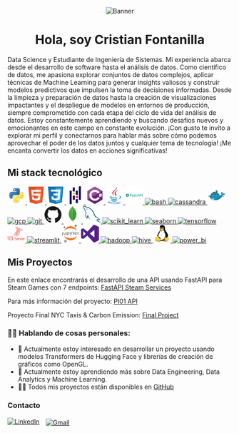 <div align="center">

![Banner](https://media.licdn.com/dms/image/D4E16AQHm87ZGwNYBxg/profile-displaybackgroundimage-shrink_350_1400/0/1713812980881?e=1719446400&v=beta&t=izV8_bG5sEndSStEsgr_UOsXU3T1VTyoBa3bQEXGTyM)


</div>
<h1 align="center">Hola, soy Cristian Fontanilla </h1>
<p>Data Science y Estudiante de Ingeniería de Sistemas. Mi experiencia abarca desde el desarrollo de software hasta el análisis de datos. Como científico de datos, me apasiona explorar conjuntos de datos complejos, aplicar técnicas de Machine Learning para generar insights valiosos y construir modelos predictivos que impulsen la toma de decisiones informadas. Desde la limpieza y preparación de datos hasta la creación de visualizaciones impactantes y el despliegue de modelos en entornos de producción, siempre comprometido con cada etapa del ciclo de vida del análisis de datos. Estoy constantemente aprendiendo y buscando desafíos nuevos y emocionantes en este campo en constante evolución. ¡Con gusto te invito a explorar mi perfil y conectarnos para hablar más sobre cómo podemos aprovechar el poder de los datos juntos y cualquier tema de tecnología! ¡Me encanta convertir los datos en acciones significativas!</p>
</div>


<div>
<h2 align="left">Mi stack tecnológico</h2>
<p align="left">
  <a href="https://www.python.org" target="_blank" rel="noreferrer"> <img src="https://raw.githubusercontent.com/devicons/devicon/master/icons/python/python-original.svg" alt="python" width="40" height="40"/> </a>
  <a href="https://www.w3.org/html/" target="_blank" rel="noreferrer"> <img src="https://raw.githubusercontent.com/devicons/devicon/master/icons/html5/html5-original.svg" alt="html5" width="40" height="40"/> </a>
 <a href="https://www.w3schools.com/css/" target="_blank" rel="noreferrer"> <img src="https://raw.githubusercontent.com/devicons/devicon/master/icons/css3/css3-original.svg" alt="css3" width="40" height="40"/> </a>
  <a href="https://pandas.pydata.org/" target="_blank" rel="noreferrer"> <img src="https://raw.githubusercontent.com/devicons/devicon/2ae2a900d2f041da66e950e4d48052658d850630/icons/pandas/pandas-original.svg" alt="pandas" width="40" height="40"/> </a>
  <a href="https://docs.microsoft.com/en-us/dotnet/csharp/" target="_blank" rel="noreferrer"> <img src="https://raw.githubusercontent.com/devicons/devicon/master/icons/csharp/csharp-original.svg" alt="csharp" width="40" height="40"/> </a>
  <a href="https://www.java.com/" target="_blank" rel="noreferrer"> <img src="https://raw.githubusercontent.com/devicons/devicon/master/icons/java/java-original.svg" alt="java" width="40" height="40"/> </a>
  <a href="https://fastapi.tiangolo.com/" target="_blank" rel="noreferrer"> <img src="https://raw.githubusercontent.com/devicons/devicon/master/icons/fastapi/fastapi-original-wordmark.svg" alt="fastapi" width="40" height="40"/> </a>
  <a href="https://www.gnu.org/software/bash/" target="_blank" rel="noreferrer"> <img src="https://www.vectorlogo.zone/logos/gnu_bash/gnu_bash-icon.svg" alt="bash" width="40" height="40"/> </a>
  <a href="https://cassandra.apache.org/" target="_blank" rel="noreferrer"> <img src="https://www.vectorlogo.zone/logos/apache_cassandra/apache_cassandra-icon.svg" alt="cassandra" width="40" height="40"/> </a>
  <a href="https://www.docker.com/" target="_blank" rel="noreferrer"> <img src="https://raw.githubusercontent.com/devicons/devicon/master/icons/docker/docker-original.svg" alt="docker" width="40" height="40"/> </a>   
  <a href="https://cloud.google.com" target="_blank" rel="noreferrer"> <img src="https://www.vectorlogo.zone/logos/google_cloud/google_cloud-icon.svg" alt="gcp" width="40" height="40"/> </a> 
  <a href="https://git-scm.com/" target="_blank" rel="noreferrer"> <img src="https://www.vectorlogo.zone/logos/git-scm/git-scm-icon.svg" alt="git" width="40" height="40"/> </a>
  <a href="https://github.com/" target="_blank" rel="noreferrer"> <img src="https://raw.githubusercontent.com/devicons/devicon/master/icons/github/github-original.svg" alt="github" width="40" height="40"/> </a>
  <a href="https://www.mongodb.com/" target="_blank" rel="noreferrer"> <img src="https://raw.githubusercontent.com/devicons/devicon/master/icons/mongodb/mongodb-original.svg" alt="mongodb" width="40" height="40"/> </a> 
  <a href="https://www.mysql.com/" target="_blank" rel="noreferrer"> <img src="https://raw.githubusercontent.com/devicons/devicon/master/icons/mysql/mysql-original.svg" alt="mysql" width="40" height="40"/> </a> 
  <a href="https://scikit-learn.org/" target="_blank" rel="noreferrer"> <img src="https://upload.wikimedia.org/wikipedia/commons/0/05/Scikit_learn_logo_small.svg" alt="scikit_learn" width="40" height="40"/> </a> 
  <a href="https://seaborn.pydata.org/" target="_blank" rel="noreferrer"> <img src="https://seaborn.pydata.org/_images/logo-mark-lightbg.svg" alt="seaborn" width="40" height="40"/> </a> 
  <a href="https://www.tensorflow.org" target="_blank" rel="noreferrer"> <img src="https://www.vectorlogo.zone/logos/tensorflow/tensorflow-icon.svg" alt="tensorflow" width="40" height="40"/> </a>
  <a href="https://www.microsoft.com/en-us/sql-server" target="_blank" rel="noreferrer"> <img src="https://raw.githubusercontent.com/devicons/devicon/master/icons/microsoftsqlserver/microsoftsqlserver-plain-wordmark.svg" alt="sql_server" width="40" height="40"/> </a>
  <a href="https://streamlit.io/" target="_blank" rel="noreferrer"> <img src="https://streamlit.io/images/brand/streamlit-logo-primary-colormark-darktext.svg" alt="streamlit" width="40" height="40"/> </a>
  <a href="https://jupyter.org/" target="_blank" rel="noreferrer"> <img src="https://raw.githubusercontent.com/devicons/devicon/master/icons/jupyter/jupyter-original-wordmark.svg" alt="jupyter_notebook" width="40" height="40"/> </a>
  <a href="https://code.visualstudio.com/" target="_blank" rel="noreferrer"> <img src="https://raw.githubusercontent.com/devicons/devicon/master/icons/visualstudio/visualstudio-plain.svg" alt="visual_studio" width="40" height="40"/> </a>
  <a href="https://hadoop.apache.org/" target="_blank" rel="noreferrer"> <img src="https://www.vectorlogo.zone/logos/apache_hadoop/apache_hadoop-icon.svg" alt="hadoop" width="40" height="40"/> </a> 
  <a href="https://hive.apache.org/" target="_blank" rel="noreferrer"> <img src="https://www.vectorlogo.zone/logos/apache_hive/apache_hive-icon.svg" alt="hive" width="40" height="40"/> </a> 
  <a href="https://www.linux.org/" target="_blank" rel="noreferrer"> <img src="https://raw.githubusercontent.com/devicons/devicon/master/icons/linux/linux-original.svg" alt="linux" width="40" height="40"/> </a> 
  <a href="https://powerbi.microsoft.com/" target="_blank" rel="noreferrer"> <img src="https://img.icons8.com/color/48/000000/power-bi.png" alt="power_bi" width="40" height="40"/> </a>

</p>
</div>

## Mis Proyectos

En este enlace encontrarás el desarrollo de una API usando FastAPI para Steam Games con 7 endpoints: [FastAPI Steam Services](https://fastapi-steam-services.koyeb.app/docs)

Para más información del proyecto: [PI01 API](https://github.com/CrissMorrin1028/PI01-MLOps-STEAM)

Proyecto Final NYC Taxis & Carbon Emission: [Final Project](https://github.com/micjb/FinalProject)

<h3 align="left">👨‍💻 Hablando de cosas personales:</h3>

- 🔭 Actualmente estoy interesado en desarrollar un proyecto usando modelos Transformers de Hugging Face y librerías de creación de gráficos como OpenGL.
- 🌱 Actualmente estoy aprendiendo más sobre Data Engineering, Data Analytics y Machine Learning.
- 👨‍💻 Todos mis proyectos están disponibles en [GitHub](https://github.com/CrissMorrin1028)


<div>

<h3 align="left"> Contacto</h3>
<p align="left">
  <a href="https://www.linkedin.com/in/cristian-fontanilla-2231bb1ab/" target="_blank" rel="noreferrer"><img align="center" src="https://raw.githubusercontent.com/rahuldkjain/github-profile-readme-generator/master/src/images/icons/Social/linked-in-alt.svg" alt="LinkedIn" height="30" width="30" style="margin-right: 10px;" /></a>
  <a href="mailto:cristianfontanilla19@gmail.com" target="_blank" rel="noreferrer"><img align="center" src="https://img.icons8.com/color/48/000000/gmail.png" alt="Gmail" height="30" width="30" style="margin-bottom: -5px;" /></a>
</p>
</div>



<!--
**CrissMorrin1028/CrissMorrin1028** is a ✨ _special_ ✨ repository because its `README.md` (this file) appears on your GitHub profile.

Here are some ideas to get you started:

- 🔭 I’m currently working on ...
- 🌱 I’m currently learning ...
- 👯 I’m looking to collaborate on ...
- 🤔 I’m looking for help with ...
- 💬 Ask me about ...
- 📫 How to reach me: ...
- 😄 Pronouns: ...
- ⚡ Fun fact: ...
-->
